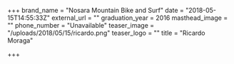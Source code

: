+++
brand_name = "Nosara Mountain Bike and Surf"
date = "2018-05-15T14:55:33Z"
external_url = ""
graduation_year = 2016
masthead_image = ""
phone_number = "Unavailable"
teaser_image = "/uploads/2018/05/15/ricardo.png"
teaser_logo = ""
title = "Ricardo Moraga"

+++
